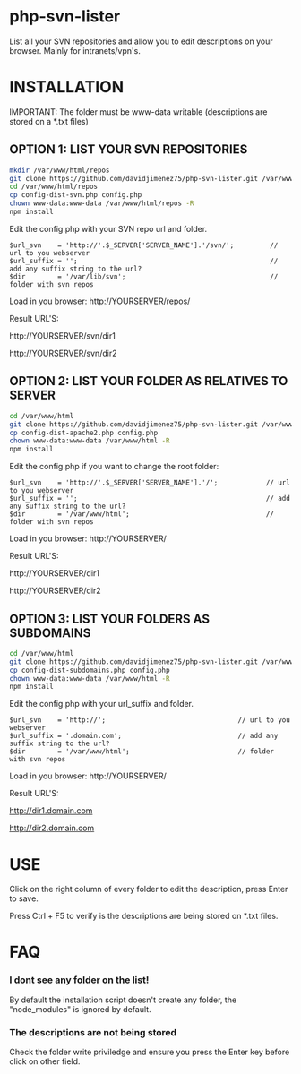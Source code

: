 # php-svn-lister

List all your SVN repositories and allow you to edit descriptions on your browser. Mainly for intranets/vpn's.



# INSTALLATION

IMPORTANT: The folder must be www-data writable (descriptions are stored on a *.txt files)

## OPTION 1: LIST YOUR SVN REPOSITORIES

```bash
mkdir /var/www/html/repos
git clone https://github.com/davidjimenez75/php-svn-lister.git /var/www/html/repos
cd /var/www/html/repos
cp config-dist-svn.php config.php
chown www-data:www-data /var/www/html/repos -R
npm install
```

Edit the config.php with your SVN repo url and folder.

```
$url_svn    = 'http://'.$_SERVER['SERVER_NAME'].'/svn/';         // url to you webserver
$url_suffix = '';                                                // add any suffix string to the url?
$dir        = '/var/lib/svn';                                    // folder with svn repos
```

Load in you browser: http://YOURSERVER/repos/

Result URL'S:

http://YOURSERVER/svn/dir1

http://YOURSERVER/svn/dir2


## OPTION 2: LIST YOUR FOLDER AS RELATIVES TO SERVER

```bash
cd /var/www/html
git clone https://github.com/davidjimenez75/php-svn-lister.git /var/www/html
cp config-dist-apache2.php config.php
chown www-data:www-data /var/www/html -R
npm install
```

Edit the config.php if you want to change the root folder:

```
$url_svn    = 'http://'.$_SERVER['SERVER_NAME'].'/';            // url to you webserver
$url_suffix = '';                                               // add any suffix string to the url?
$dir        = '/var/www/html';                                  // folder with svn repos
```

Load in you browser: http://YOURSERVER/

Result URL'S:

http://YOURSERVER/dir1

http://YOURSERVER/dir2


## OPTION 3: LIST YOUR FOLDERS AS SUBDOMAINS

```bash
cd /var/www/html
git clone https://github.com/davidjimenez75/php-svn-lister.git /var/www/html
cp config-dist-subdomains.php config.php
chown www-data:www-data /var/www/html -R
npm install
```

Edit the config.php with your url_suffix and folder.

```
$url_svn    = 'http://'; 						         // url to you webserver
$url_suffix = '.domain.com';                             // add any suffix string to the url?
$dir        = '/var/www/html';                           // folder with svn repos
```

Load in you browser: http://YOURSERVER/

Result URL'S:

http://dir1.domain.com

http://dir2.domain.com




# USE

Click on the right column of every folder to edit the description, press Enter to save.

Press Ctrl + F5 to verify is the descriptions are being stored on *.txt files.




# FAQ

### I dont see any folder on the list!

By default the installation script doesn't create any folder, the "node_modules" is ignored by default.


### The descriptions are not being stored 

Check the folder write priviledge and ensure you press the Enter key before click on other field.

